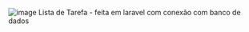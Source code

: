 ![image](https://github.com/LeonardoAlvesOliveira/Lista-de-Tarefas-Laravel/assets/126174633/9f803144-709a-4e00-a2cc-c6ff779eab3d)
Lista de Tarefa - feita em laravel com conexão com banco de dados
